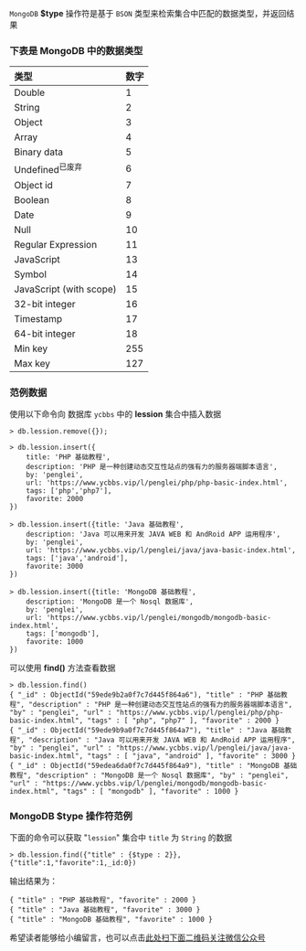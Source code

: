 `MongoDB` **$type** 操作符是基于 `BSON` 类型来检索集合中匹配的数据类型，并返回结果

### 下表是 MongoDB 中的数据类型 ###

<table> 
 <thead> 
  <tr> 
   <th align="left">类型</th> 
   <th align="left">数字</th> 
  </tr> 
 </thead> 
 <tbody> 
  <tr> 
   <td align="left">Double</td> 
   <td align="left">1</td> 
  </tr> 
  <tr> 
   <td align="left">String</td> 
   <td align="left">2</td> 
  </tr> 
  <tr> 
   <td align="left">Object</td> 
   <td align="left">3</td> 
  </tr> 
  <tr> 
   <td align="left">Array</td> 
   <td align="left">4</td> 
  </tr> 
  <tr> 
   <td align="left">Binary data</td> 
   <td align="left">5</td> 
  </tr> 
  <tr> 
   <td align="left">Undefined<sup>已废弃</sup></td> 
   <td align="left">6</td> 
  </tr> 
  <tr> 
   <td align="left">Object id</td> 
   <td align="left">7</td> 
  </tr> 
  <tr> 
   <td align="left">Boolean</td> 
   <td align="left">8</td> 
  </tr> 
  <tr> 
   <td align="left">Date</td> 
   <td align="left">9</td> 
  </tr> 
  <tr> 
   <td align="left">Null</td> 
   <td align="left">10</td> 
  </tr> 
  <tr> 
   <td align="left">Regular Expression</td> 
   <td align="left">11</td> 
  </tr> 
  <tr> 
   <td align="left">JavaScript</td> 
   <td align="left">13</td> 
  </tr> 
  <tr> 
   <td align="left">Symbol</td> 
   <td align="left">14</td> 
  </tr> 
  <tr> 
   <td align="left">JavaScript (with scope)</td> 
   <td align="left">15</td> 
  </tr> 
  <tr> 
   <td align="left">32-bit integer</td> 
   <td align="left">16</td> 
  </tr> 
  <tr> 
   <td align="left">Timestamp</td> 
   <td align="left">17</td> 
  </tr> 
  <tr> 
   <td align="left">64-bit integer</td> 
   <td align="left">18</td> 
  </tr> 
  <tr> 
   <td align="left">Min key</td> 
   <td align="left">255</td> 
  </tr> 
  <tr> 
   <td align="left">Max key</td> 
   <td align="left">127</td> 
  </tr> 
 </tbody> 
</table>

### 范例数据 ###

使用以下命令向 数据库 `ycbbs` 中的 **lession** 集合中插入数据

```
> db.lession.remove({});
```

```
> db.lession.insert({
    title: 'PHP 基础教程', 
    description: 'PHP 是一种创建动态交互性站点的强有力的服务器端脚本语言',
    by: 'penglei',
    url: 'https://www.ycbbs.vip/l/penglei/php/php-basic-index.html',
    tags: ['php','php7'],
    favorite: 2000
})
```

```
> db.lession.insert({title: 'Java 基础教程', 
    description: 'Java 可以用来开发 JAVA WEB 和 AndRoid APP 运用程序',
    by: 'penglei',
    url: 'https://www.ycbbs.vip/l/penglei/java/java-basic-index.html',
    tags: ['java','android'],
    favorite: 3000
})
```

```
> db.lession.insert({title: 'MongoDB 基础教程', 
    description: 'MongoDB 是一个 Nosql 数据库',
    by: 'penglei',
    url: 'https://www.ycbbs.vip/l/penglei/mongodb/mongodb-basic-index.html',
    tags: ['mongodb'],
    favorite: 1000
})
```

可以使用 **find()** 方法查看数据

```
> db.lession.find()
{ "_id" : ObjectId("59ede9b2a0f7c7d445f864a6"), "title" : "PHP 基础教程", "description" : "PHP 是一种创建动态交互性站点的强有力的服务器端脚本语言", "by" : "penglei", "url" : "https://www.ycbbs.vip/l/penglei/php/php-basic-index.html", "tags" : [ "php", "php7" ], "favorite" : 2000 }
{ "_id" : ObjectId("59ede9b9a0f7c7d445f864a7"), "title" : "Java 基础教程", "description" : "Java 可以用来开发 JAVA WEB 和 AndRoid APP 运用程序", "by" : "penglei", "url" : "https://www.ycbbs.vip/l/penglei/java/java-basic-index.html", "tags" : [ "java", "android" ], "favorite" : 3000 }
{ "_id" : ObjectId("59edea6da0f7c7d445f864a9"), "title" : "MongoDB 基础教程", "description" : "MongoDB 是一个 Nosql 数据库", "by" : "penglei", "url" : "https://www.ycbbs.vip/l/penglei/mongodb/mongodb-basic-index.html", "tags" : [ "mongodb" ], "favorite" : 1000 }
```

### MongoDB $type 操作符范例 ###

下面的命令可以获取 "`lession`" 集合中 `title` 为 `String` 的数据

```
> db.lession.find({"title" : {$type : 2}},{"title":1,"favorite":1,_id:0})
```

输出结果为：

```
{ "title" : "PHP 基础教程", "favorite" : 2000 }
{ "title" : "Java 基础教程", "favorite" : 3000 }
{ "title" : "MongoDB 基础教程", "favorite" : 1000 }
```

希望读者能够给小编留言，也可以点击[此处扫下面二维码关注微信公众号](https://www.ycbbs.vip/?p=28 "此处扫下面二维码关注微信公众号")
